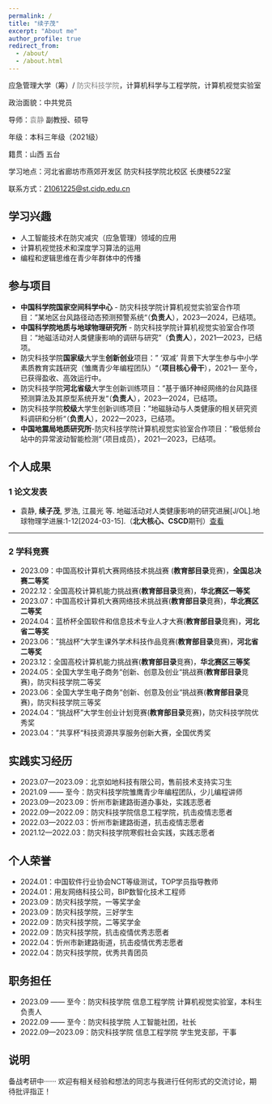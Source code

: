 ```yaml
---
permalink: /
title: "续子茂"
excerpt: "About me"
author_profile: true
redirect_from: 
  - /about/
  - /about.html
---
```





应急管理大学（筹）/ <a href="https://www.cidp.edu.cn/" style="text-decoration:none; color:grey;">防灾科技学院</a>，计算机科学与工程学院，计算机视觉实验室

政治面貌：中共党员

导师：<a href="https://baike.baidu.com/item/%E8%A2%81%E9%9D%99/63116510?fr=ge_ala" style="text-decoration:none; color:grey;">袁静</a> 副教授、硕导

年级：本科三年级（2021级）

籍贯：山西 五台

学习地点：河北省廊坊市燕郊开发区 防灾科技学院北校区 长庚楼522室

联系方式：21061225@st.cidp.edu.cn



## 学习兴趣

* 人工智能技术在防灾减灾（应急管理）领域的应用
* 计算机视觉技术和深度学习算法的运用
* 编程和逻辑思维在青少年群体中的传播



## 参与项目

- **中国科学院国家空间科学中心** - 防灾科技学院计算机视觉实验室合作项目：”某地区台风路径动态预测预警系统“（**负责人**），2023—2024，已结项。
- **中国科学院地质与地球物理研究所** - 防灾科技学院计算机视觉实验室合作项目：“地磁活动对人类健康影响的调研与研究”（**负责人**），2021—2023，已结项。
- 防灾科技学院**国家级**大学生**创新创业**项目：” ‘双减’ 背景下大学生参与中小学素质教育实践研究（雏鹰青少年编程团队）“（**项目核心骨干**），2021— 至今，已获得盈收、高效运行中。
- 防灾科技学院**河北省级**大学生创新训练项目：”基于循环神经网络的台风路径预测算法及其原型系统开发“（**负责人**），2023—2024，已结项。
- 防灾科技学院**校级**大学生创新训练项目：”地磁脉动与人类健康的相关研究资料调研和分析“（**负责人**），2022—2023，已结项。
- **中国地震局地质研究所**-防灾科技学院计算机视觉实验室合作项目：”极低频台站中的异常波动智能检测“（项目成员），2021—2023，已结项。



## 个人成果

### 1 论文发表

- 袁静, **续子茂**, 罗浩, 江晨光 等. 地磁活动对人类健康影响的研究进展[J/OL].地球物理学进展:1-12[2024-03-15].（**北大核心、CSCD**期刊）[查看](https://kns.cnki.net/kcms2/article/abstract?v=0Q9DRdE4I9fOlC3PD-oBjwkt5hZEPvj5Tci7nkUjgx2lMKF83jHQYED-SZhv_oHrhfyTed8aGlXv2sbB03_gVwBtL3bST6EuR8QHcEj5tNryJTXC4hb6vKpCw0wFaVOqUPiG-G7YglACPeORifAtag==&uniplatform=NZKPT&language=CHS)

---

### 2 学科竞赛

- 2023.09：中国高校计算机大赛网络技术挑战赛 (**教育部目录**竞赛)，**全国总决赛二等奖**
- 2022.12：全国高校计算机能力挑战赛(**教育部目录**竞赛)，**华北赛区一等奖**
- 2023.07：中国高校计算机大赛网络技术挑战赛(**教育部目录**竞赛)，**华北赛区二等奖**
- 2024.04：蓝桥杯全国软件和信息技术专业人才大赛(**教育部目录**竞赛)，**河北省二等奖**
- 2023.06：”挑战杯“大学生课外学术科技作品竞赛(**教育部目录**竞赛)，**河北省二等奖**
- 2023.12：全国高校计算机能力挑战赛(**教育部目录**竞赛)，**华北赛区三等奖**
- 2024.05：全国大学生电子商务“创新、创意及创业“挑战赛(**教育部目录**竞赛)，防灾科技学院二等奖
- 2023.06：全国大学生电子商务“创新、创意及创业“挑战赛(**教育部目录**竞赛)，防灾科技学院三等奖
- 2024.04：“挑战杯”大学生创业计划竞赛(**教育部目录**竞赛)，防灾科技学院优秀奖
- 2023.04：”共享杯“科技资源共享服务创新大赛，全国优秀奖

    

## 实践实习经历

- 2023.07—2023.09：北京如地科技有限公司，售前技术支持实习生
- 2021.09 —— 至今：防灾科技学院雏鹰青少年编程团队，少儿编程讲师
- 2023.09—2023.09：忻州市新建路街道办事处，实践志愿者
- 2022.09—2022.09：防灾科技学院信息工程学院，抗击疫情志愿者
- 2022.03—2022.03：忻州市新建路街道，抗击疫情志愿者
- 2021.12—2022.03：防灾科技学院寒假社会实践，实践志愿者



## 个人荣誉

- 2024.01：中国软件行业协会NCT等级测试，TOP学员指导教师
- 2024.01：用友网络科技公司，BIP数智化技术工程师
- 2023.09：防灾科技学院，一等奖学金
- 2023.09：防灾科技学院，三好学生
- 2022.09：防灾科技学院，二等奖学金
- 2022.09：防灾科技学院，抗击疫情优秀志愿者
- 2022.04：忻州市新建路街道，抗击疫情优秀志愿者
- 2022.04：防灾科技学院，优秀共青团员



## 职务担任

- 2023.09 —— 至今：防灾科技学院 信息工程学院 计算机视觉实验室，本科生负责人
- 2022.09 —— 至今：防灾科技学院 人工智能社团，社长
- 2022.09—2023.09：防灾科技学院 信息工程学院 学生党支部，干事



## 说明

备战考研中······  欢迎有相关经验和想法的同志与我进行任何形式的交流讨论，期待批评指正！  




